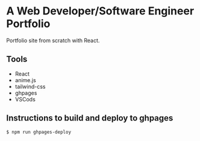 # A Web Developer/Software Engineer Portfolio

Portfolio site from scratch with React.

## Tools
* React
* anime.js
* tailwind-css
* ghpages
* VSCods

## Instructions to build and deploy to ghpages
```
$ npm run ghpages-deploy
```